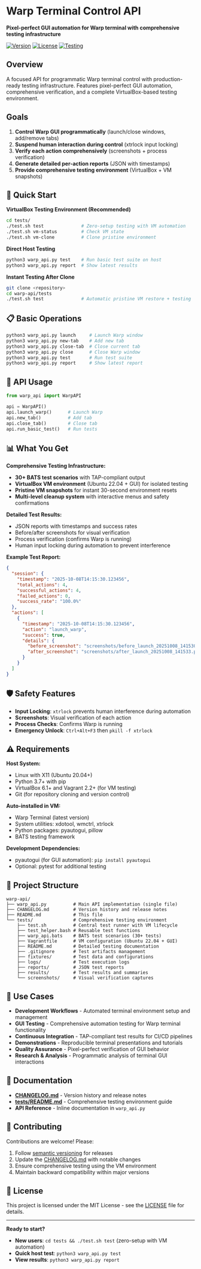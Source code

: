 # Warp Terminal Control API

**Pixel-perfect GUI automation for Warp terminal with comprehensive testing infrastructure**

[![Version](https://img.shields.io/badge/version-0.2.0-blue.svg)](CHANGELOG.md)
[![License](https://img.shields.io/badge/license-MIT-green.svg)](LICENSE)
[![Testing](https://img.shields.io/badge/testing-BATS-orange.svg)](tests/)

## Overview

A focused API for programmatic Warp terminal control with production-ready testing infrastructure. Features pixel-perfect GUI automation, comprehensive verification, and a complete VirtualBox-based testing environment.

## Goals
1. **Control Warp GUI programmatically** (launch/close windows, add/remove tabs)  
2. **Suspend human interaction during control** (xtrlock input locking)
3. **Verify each action comprehensively** (screenshots + process verification)  
4. **Generate detailed per-action reports** (JSON with timestamps)
5. **Provide comprehensive testing environment** (VirtualBox + VM snapshots)

## 🚀 Quick Start

**VirtualBox Testing Environment (Recommended)**
```bash
cd tests/
./test.sh test              # Zero-setup testing with VM automation
./test.sh vm-status         # Check VM state
./test.sh vm-clone          # Clone pristine environment
```

**Direct Host Testing**  
```bash
python3 warp_api.py test    # Run basic test suite on host
python3 warp_api.py report  # Show latest results
```

**Instant Testing After Clone**
```bash
git clone <repository>
cd warp-api/tests
./test.sh test              # Automatic pristine VM restore + testing
```

## 📋 Basic Operations

```bash
python3 warp_api.py launch     # Launch Warp window
python3 warp_api.py new-tab    # Add new tab
python3 warp_api.py close-tab  # Close current tab
python3 warp_api.py close      # Close Warp window
python3 warp_api.py test       # Run test suite
python3 warp_api.py report     # Show latest report
```

## 🔧 API Usage

```python
from warp_api import WarpAPI

api = WarpAPI()
api.launch_warp()      # Launch Warp
api.new_tab()          # Add tab  
api.close_tab()        # Close tab
api.run_basic_test()   # Run tests
```

## 📊 What You Get

**Comprehensive Testing Infrastructure:**
- **30+ BATS test scenarios** with TAP-compliant output
- **VirtualBox VM environment** (Ubuntu 22.04 + GUI) for isolated testing
- **Pristine VM snapshots** for instant 30-second environment resets
- **Multi-level cleanup system** with interactive menus and safety confirmations

**Detailed Test Results:**
- JSON reports with timestamps and success rates
- Before/after screenshots for visual verification
- Process verification (confirms Warp is running)
- Human input locking during automation to prevent interference

**Example Test Report:**
```json
{
  "session": {
    "timestamp": "2025-10-08T14:15:30.123456",
    "total_actions": 4,
    "successful_actions": 4,
    "failed_actions": 0,
    "success_rate": "100.0%"
  },
  "actions": [
    {
      "timestamp": "2025-10-08T14:15:30.123456",
      "action": "launch_warp",
      "success": true,
      "details": {
        "before_screenshot": "screenshots/before_launch_20251008_141530.png",
        "after_screenshot": "screenshots/after_launch_20251008_141533.png"
      }
    }
  ]
}
```

## 🛡️ Safety Features

- **Input Locking**: `xtrlock` prevents human interference during automation
- **Screenshots**: Visual verification of each action
- **Process Checks**: Confirms Warp is running
- **Emergency Unlock**: `Ctrl+Alt+F3` then `pkill -f xtrlock`

## ⚠️ Requirements

**Host System:**
- Linux with X11 (Ubuntu 20.04+)
- Python 3.7+ with pip
- VirtualBox 6.1+ and Vagrant 2.2+ (for VM testing)
- Git (for repository cloning and version control)

**Auto-installed in VM:**
- Warp Terminal (latest version)
- System utilities: xdotool, wmctrl, xtrlock
- Python packages: pyautogui, pillow
- BATS testing framework

**Development Dependencies:**
- pyautogui (for GUI automation): `pip install pyautogui`
- Optional: pytest for additional testing

## 📁 Project Structure

```
warp-api/
├── warp_api.py          # Main API implementation (single file)
├── CHANGELOG.md         # Version history and release notes
├── README.md            # This file
└── tests/               # Comprehensive testing environment
    ├── test.sh          # Central test runner with VM lifecycle
    ├── test_helper.bash # Reusable test functions
    ├── warp_api.bats    # BATS test scenarios (30+ tests)
    ├── Vagrantfile      # VM configuration (Ubuntu 22.04 + GUI)
    ├── README.md        # Detailed testing documentation
    ├── .gitignore       # Test artifacts management
    ├── fixtures/        # Test data and configurations
    ├── logs/            # Test execution logs
    ├── reports/         # JSON test reports
    ├── results/         # Test results and summaries
    └── screenshots/     # Visual verification captures
```

## 🎯 Use Cases

- **Development Workflows** - Automated terminal environment setup and management
- **GUI Testing** - Comprehensive automation testing for Warp terminal functionality  
- **Continuous Integration** - TAP-compliant test results for CI/CD pipelines
- **Demonstrations** - Reproducible terminal presentations and tutorials
- **Quality Assurance** - Pixel-perfect verification of GUI behavior
- **Research & Analysis** - Programmatic analysis of terminal GUI interactions

## 🔗 Documentation

- **[CHANGELOG.md](CHANGELOG.md)** - Version history and release notes
- **[tests/README.md](tests/README.md)** - Comprehensive testing environment guide
- **API Reference** - Inline documentation in `warp_api.py`

## 🤝 Contributing

Contributions are welcome! Please:

1. Follow [semantic versioning](https://semver.org/) for releases
2. Update the [CHANGELOG.md](CHANGELOG.md) with notable changes
3. Ensure comprehensive testing using the VM environment
4. Maintain backward compatibility within major versions

## 📄 License

This project is licensed under the MIT License - see the [LICENSE](LICENSE) file for details.

---

**Ready to start?** 
- **New users**: `cd tests && ./test.sh test` (zero-setup with VM automation)
- **Quick host test**: `python3 warp_api.py test`
- **View results**: `python3 warp_api.py report`
